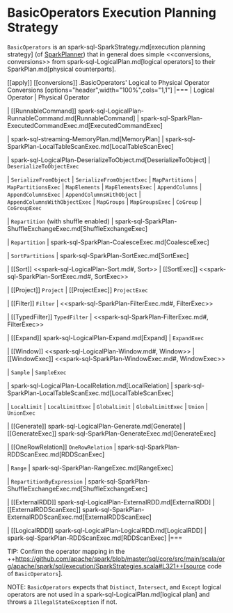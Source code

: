 # BasicOperators Execution Planning Strategy

`BasicOperators` is an spark-sql-SparkStrategy.md[execution planning strategy] (of [SparkPlanner](../SparkPlanner.md)) that in general does simple <<conversions, conversions>> from spark-sql-LogicalPlan.md[logical operators] to their SparkPlan.md[physical counterparts].

[[apply]]
[[conversions]]
.BasicOperators' Logical to Physical Operator Conversions
[options="header",width="100%",cols="1,1"]
|===
| Logical Operator
| Physical Operator

| [[RunnableCommand]] spark-sql-LogicalPlan-RunnableCommand.md[RunnableCommand]
| spark-sql-SparkPlan-ExecutedCommandExec.md[ExecutedCommandExec]

| spark-sql-streaming-MemoryPlan.md[MemoryPlan]
| spark-sql-SparkPlan-LocalTableScanExec.md[LocalTableScanExec]

| spark-sql-LogicalPlan-DeserializeToObject.md[DeserializeToObject]
| `DeserializeToObjectExec`

| `SerializeFromObject` | `SerializeFromObjectExec`
| `MapPartitions` | `MapPartitionsExec`
| `MapElements` | `MapElementsExec`
| `AppendColumns` | `AppendColumnsExec`
| `AppendColumnsWithObject` | `AppendColumnsWithObjectExec`
| `MapGroups` | `MapGroupsExec`
| `CoGroup` | `CoGroupExec`

| `Repartition` (with shuffle enabled)
| spark-sql-SparkPlan-ShuffleExchangeExec.md[ShuffleExchangeExec]

| `Repartition`
| spark-sql-SparkPlan-CoalesceExec.md[CoalesceExec]

| `SortPartitions` | spark-sql-SparkPlan-SortExec.md[SortExec]

| [[Sort]] <<spark-sql-LogicalPlan-Sort.md#, Sort>>
| [[SortExec]] <<spark-sql-SparkPlan-SortExec.md#, SortExec>>

| [[Project]] `Project`
| [[ProjectExec]] `ProjectExec`

| [[Filter]] `Filter`
| <<spark-sql-SparkPlan-FilterExec.md#, FilterExec>>

| [[TypedFilter]] `TypedFilter`
| <<spark-sql-SparkPlan-FilterExec.md#, FilterExec>>

| [[Expand]] spark-sql-LogicalPlan-Expand.md[Expand]
| `ExpandExec`

| [[Window]] <<spark-sql-LogicalPlan-Window.md#, Window>>
| [[WindowExec]] <<spark-sql-SparkPlan-WindowExec.md#, WindowExec>>

| `Sample`
| `SampleExec`

| spark-sql-LogicalPlan-LocalRelation.md[LocalRelation]
| spark-sql-SparkPlan-LocalTableScanExec.md[LocalTableScanExec]

| `LocalLimit` | `LocalLimitExec`
| `GlobalLimit` | `GlobalLimitExec`
| `Union` | `UnionExec`

| [[Generate]] spark-sql-LogicalPlan-Generate.md[Generate]
| [[GenerateExec]] spark-sql-SparkPlan-GenerateExec.md[GenerateExec]

| [[OneRowRelation]] `OneRowRelation`
| spark-sql-SparkPlan-RDDScanExec.md[RDDScanExec]

| `Range`
| spark-sql-SparkPlan-RangeExec.md[RangeExec]

| `RepartitionByExpression`
| spark-sql-SparkPlan-ShuffleExchangeExec.md[ShuffleExchangeExec]

| [[ExternalRDD]] spark-sql-LogicalPlan-ExternalRDD.md[ExternalRDD]
| [[ExternalRDDScanExec]] spark-sql-SparkPlan-ExternalRDDScanExec.md[ExternalRDDScanExec]

| [[LogicalRDD]] spark-sql-LogicalPlan-LogicalRDD.md[LogicalRDD]
| spark-sql-SparkPlan-RDDScanExec.md[RDDScanExec]
|===

TIP: Confirm the operator mapping in the ++https://github.com/apache/spark/blob/master/sql/core/src/main/scala/org/apache/spark/sql/execution/SparkStrategies.scala#L321++[source code of `BasicOperators`].

NOTE: `BasicOperators` expects that `Distinct`, `Intersect`, and `Except` logical operators are not used in a spark-sql-LogicalPlan.md[logical plan] and throws a `IllegalStateException` if not.
